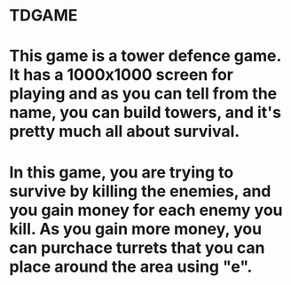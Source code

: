 # TDGAME
#   This game is a tower defence game. It has a 1000x1000 screen for playing and as you can tell from the name, you can build towers, and it's pretty much all about survival.
#   In this game, you are trying to survive by killing the enemies, and you gain money for each enemy you kill. As you gain more money, you can purchace turrets that you can place around the area using "e".
